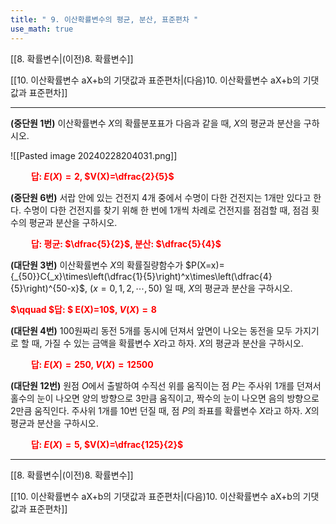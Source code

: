```yaml
---
title: " 9. 이산확률변수의 평균, 분산, 표준편차 "
use_math: true
---
```

[[8. 확률변수|(이전)8. 확률변수]] 

[[10. 이산확률변수 aX+b의 기댓값과 표준편차|(다음)10. 이산확률변수 aX+b의 기댓값과 표준편차]]

***

**(중단원 1번)** 이산확률변수 $X$의 확률분포표가 다음과 같을 때, $X$의 평균과 분산을 구하시오.

![[Pasted image 20240228204031.png]]

**<span style="color: red;">$\qquad$답: $E(X)=2$, $V(X)=\dfrac{2}{5}$</span>**

**(중단원 6번)** 서랍 안에 있는 건전지 4개 중에서 수명이 다한 건전지는 1개만 있다고 한다. 수명이 다한 건전지를 찾기 위해 한 번에 1개씩 차례로 건전지를 점검할 때, 점검 횟수의 평균과 분산을 구하시오.

**<span style="color: red;">$\qquad$답: 평균: $\dfrac{5}{2}$, 분산: $\dfrac{5}{4}$</span>**

**(대단원 3번)** 이산확률변수 $X$의 확률질량함수가 $P(X=x)={_{50}}C{_x}\times\left(\dfrac{1}{5}\right)^x\times\left(\dfrac{4}{5}\right)^{50-x}$, $(x=0, 1, 2, \cdots, 50)$ 일 때, $X$의 평균과 분산을 구하시오.

**<span style="color: red;">$\qquad $답: $ E(X)=10$, $V(X)=8$</span>**

**(대단원 4번)** 100원짜리 동전 5개를 동시에 던져서 앞면이 나오는 동전을 모두 가지기로 할 때, 가질 수 있는 금액을 확률변수 $X$라고 하자. $X$의 평균과 분산을 구하시오.

**<span style="color: red;">$\qquad$답: $E(X)=250$, $V(X)=12500$</span>**

**(대단원 12번)** 원점 $O$에서 출발하여 수직선 위를 움직이는 점 $P$는 주사위 1개를 던져서 홀수의 눈이 나오면 양의 방향으로 3만큼 움직이고, 짝수의 눈이 나오면 음의 방향으로 2만큼 움직인다. 주사위 1개를 10번 던질 때, 점 $P$의 좌표를 확률변수 $X$라고 하자. $X$의 평균과 분산을 구하시오.

**<span style="color: red;">$\qquad$답: $E(X)=5$, $V(X)=\dfrac{125}{2}$</span>**




***
[[8. 확률변수|(이전)8. 확률변수]] 

[[10. 이산확률변수 aX+b의 기댓값과 표준편차|(다음)10. 이산확률변수 aX+b의 기댓값과 표준편차]]